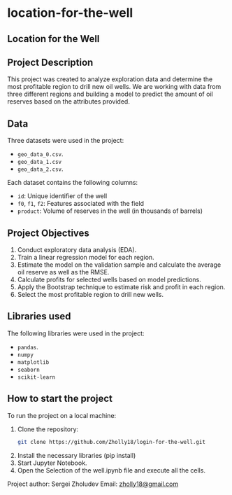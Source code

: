 # location-for-the-well
## Location for the Well

## Project Description
This project was created to analyze exploration data and determine the most profitable region to drill new oil wells. We are working with data from three different regions and building a model to predict the amount of oil reserves based on the attributes provided.

## Data
Three datasets were used in the project:

- `geo_data_0.csv`.
- `geo_data_1.csv`
- `geo_data_2.csv`.

Each dataset contains the following columns:

- `id`: Unique identifier of the well
- `f0`, `f1`, `f2`: Features associated with the field
- `product`: Volume of reserves in the well (in thousands of barrels)

## Project Objectives
1. Conduct exploratory data analysis (EDA).
2. Train a linear regression model for each region.
3. Estimate the model on the validation sample and calculate the average oil reserve as well as the RMSE.
4. Calculate profits for selected wells based on model predictions.
5. Apply the Bootstrap technique to estimate risk and profit in each region.
6. Select the most profitable region to drill new wells.

## Libraries used
The following libraries were used in the project:

- `pandas`.
- `numpy`
- `matplotlib`
- `seaborn`
- `scikit-learn`

## How to start the project
To run the project on a local machine:

1. Clone the repository:
   ```bash
   git clone https://github.com/Zholly18/login-for-the-well.git
2. Install the necessary libraries (pip install) 
3. Start Jupyter Notebook.
4. Open the Selection of the well.ipynb file and execute all the cells.

Project author: Sergei Zholudev
Email: zholly18@gmail.com 
